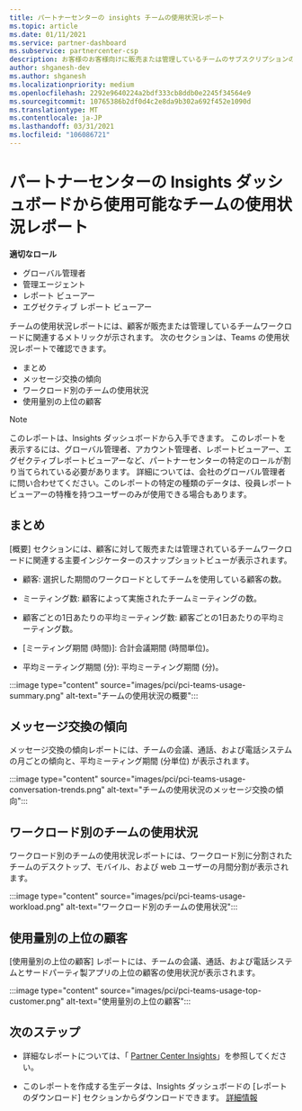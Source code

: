 ```yaml
---
title: パートナーセンターの insights チームの使用状況レポート
ms.topic: article
ms.date: 01/11/2021
ms.service: partner-dashboard
ms.subservice: partnercenter-csp
description: お客様のお客様向けに販売または管理しているチームのサブスクリプションの使用状況について、どのようなことができるかをご確認ください。
author: shganesh-dev
ms.author: shganesh
ms.localizationpriority: medium
ms.openlocfilehash: 2292e9640224a2bdf333cb8ddb0e2245f34564e9
ms.sourcegitcommit: 10765386b2df0d4c2e8da9b302a692f452e1090d
ms.translationtype: MT
ms.contentlocale: ja-JP
ms.lasthandoff: 03/31/2021
ms.locfileid: "106086721"
---
```

# <a name="teams-usage-report-available-from-the-partner-center-insights-dashboard"></a>パートナーセンターの Insights ダッシュボードから使用可能なチームの使用状況レポート

**適切なロール**

- グローバル管理者
- 管理エージェント
- レポート ビューアー
- エグゼクティブ レポート ビューアー

チームの使用状況レポートには、顧客が販売または管理しているチームワークロードに関連するメトリックが示されます。 次のセクションは、Teams の使用状況レポートで確認できます。

- まとめ
- メッセージ交換の傾向
- ワークロード別のチームの使用状況
- 使用量別の上位の顧客

 > [!NOTE]
 > このレポートは、Insights ダッシュボードから入手できます。 このレポートを表示するには、グローバル管理者、アカウント管理者、レポートビューアー、エグゼクティブレポートビューアーなど、パートナーセンターの特定のロールが割り当てられている必要があります。 詳細については、会社のグローバル管理者に問い合わせてください。このレポートの特定の種類のデータは、役員レポートビューアーの特権を持つユーザーのみが使用できる場合もあります。

## <a name="summary"></a>まとめ

[概要] セクションには、顧客に対して販売または管理されているチームワークロードに関連する主要インジケーターのスナップショットビューが表示されます。  

- 顧客: 選択した期間のワークロードとしてチームを使用している顧客の数。

- ミーティング数: 顧客によって実施されたチームミーティングの数。

- 顧客ごとの1日あたりの平均ミーティング数: 顧客ごとの1日あたりの平均ミーティング数。 

- [ミーティング期間 (時間)]: 合計会議期間 (時間単位)。 

- 平均ミーティング期間 (分): 平均ミーティング期間 (分)。 

:::image type="content" source="images/pci/pci-teams-usage-summary.png" alt-text="チームの使用状況の概要":::

## <a name="conversations-trend"></a>メッセージ交換の傾向

メッセージ交換の傾向レポートには、チームの会議、通話、および電話システムの月ごとの傾向と、平均ミーティング期間 (分単位) が表示されます。

:::image type="content" source="images/pci/pci-teams-usage-conversation-trends.png" alt-text="チームの使用状況のメッセージ交換の傾向":::

## <a name="teams-usage-by-workloads"></a>ワークロード別のチームの使用状況

ワークロード別のチームの使用状況レポートには、ワークロード別に分割されたチームのデスクトップ、モバイル、および web ユーザーの月間分割が表示されます。

:::image type="content" source="images/pci/pci-teams-usage-workload.png" alt-text="ワークロード別のチームの使用状況":::

## <a name="top-customers-by-usage"></a>使用量別の上位の顧客

[使用量別の上位の顧客] レポートには、チームの会議、通話、および電話システムとサードパーティ製アプリの上位の顧客の使用状況が表示されます。

:::image type="content" source="images/pci/pci-teams-usage-top-customer.png" alt-text="使用量別の上位の顧客":::

## <a name="next-steps"></a>次のステップ

- 詳細なレポートについては、「 [Partner Center Insights](partner-center-insights.md)」を参照してください。

- このレポートを作成する生データは、Insights ダッシュボードの [レポートのダウンロード] セクションからダウンロードできます。 [詳細情報](pci-download-reports.md) 
